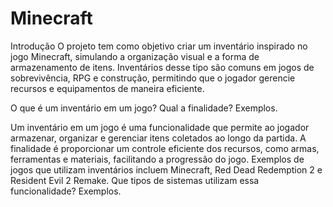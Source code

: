 # Minecraft

Introdução
O projeto tem como objetivo criar um inventário inspirado no jogo Minecraft, simulando a organização visual e a forma de armazenamento de itens. Inventários desse tipo são comuns em jogos de sobrevivência, RPG e construção, permitindo que o jogador gerencie recursos e equipamentos de maneira eficiente.

O que é um inventário em um jogo? Qual a finalidade? Exemplos.

Um inventário em um jogo é uma funcionalidade que permite ao jogador armazenar, organizar e gerenciar itens coletados ao longo da partida. A finalidade é proporcionar um controle eficiente dos recursos, como armas, ferramentas e materiais, facilitando a progressão do jogo. Exemplos de jogos que utilizam inventários incluem Minecraft, Red Dead Redemption 2 e  Resident Evil 2 Remake.
Que tipos de sistemas utilizam essa funcionalidade? Exemplos.
